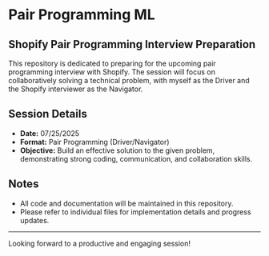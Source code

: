 # Pair Programming ML

## Shopify Pair Programming Interview Preparation

This repository is dedicated to preparing for the upcoming pair programming interview with Shopify. The session will focus on collaboratively solving a technical problem, with myself as the Driver and the Shopify interviewer as the Navigator.

## Session Details

- **Date:** 07/25/2025
- **Format:** Pair Programming (Driver/Navigator)
- **Objective:** Build an effective solution to the given problem, demonstrating strong coding, communication, and collaboration skills.

## Notes

- All code and documentation will be maintained in this repository.
- Please refer to individual files for implementation details and progress updates.

---

Looking forward to a productive and engaging session!
